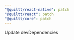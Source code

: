 ```yaml
---
"@quiltt/react-native": patch
"@quiltt/react": patch
"@quiltt/core": patch
---
```


Update devDependencies
